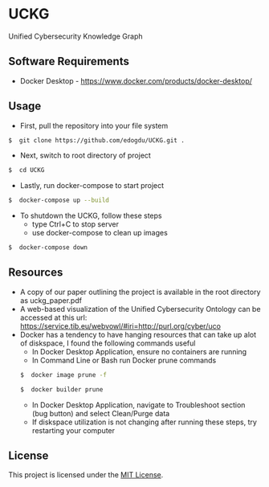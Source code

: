 # UCKG
Unified Cybersecurity Knowledge Graph

## Software Requirements 
* Docker Desktop - https://www.docker.com/products/docker-desktop/

## Usage
* First, pull the repository into your file system 
```bash
$  git clone https://github.com/edogdu/UCKG.git .
```

* Next, switch to root directory of project
```bash
$  cd UCKG
```

* Lastly, run docker-compose to start project
```bash
$  docker-compose up --build
```

* To shutdown the UCKG, follow these steps
    - type Ctrl+C to stop server
    - use docker-compose to clean up images
```bash
$  docker-compose down
```

## Resources
* A copy of our paper outlining the project is available in the root directory as uckg_paper.pdf
* A web-based visualization of the Unified Cybersecurity Ontology can be accessed at this url: https://service.tib.eu/webvowl/#iri=http://purl.org/cyber/uco
* Docker has a tendency to have hanging resources that can take up alot of diskspace, I found the following commands useful
    - In Docker Desktop Application, ensure no containers are running
    - In Command Line or Bash run Docker prune commands
    ```bash
    $  docker image prune -f
    ```
    ```bash
    $  docker builder prune
    ```
    - In Docker Desktop Application, navigate to Troubleshoot section (bug button) and select Clean/Purge data
    - If diskspace utilization is not changing after running these steps, try restarting your computer


## License

This project is licensed under the [MIT License](LICENSE.md).
